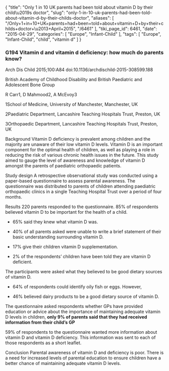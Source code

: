 {
    "title": "Only 1 in 10 UK parents had been told about vitamin D by their child\u2019s doctor",
    "slug": "only-1-in-10-uk-parents-had-been-told-about-vitamin-d-by-their-childs-doctor",
    "aliases": [
        "/Only+1+in+10+UK+parents+had+been+told+about+vitamin+D+by+their+childs+doctor+\u2013+April+2015",
        "/6461"
    ],
    "tiki_page_id": 6461,
    "date": "2015-04-29",
    "categories": [
        "Europe",
        "Infant-Child"
    ],
    "tags": [
        "Europe",
        "Infant-Child",
        "child",
        "vitamin d"
    ]
}


### G194 Vitamin d and vitamin d deficiency: how much do parents know?

Arch Dis Child 2015;100:A84 doi:10.1136/archdischild-2015-308599.188

British Academy of Childhood Disability and British Paediatric and Adolescent Bone Group

R Carr1, D Mahmood2, A McEvoy3

1School of Medicine, University of Manchester, Manchester, UK

2Paediatric Department, Lancashire Teaching Hospitals Trust, Preston, UK

3Orthopaedic Department, Lancashire Teaching Hospitals Trust, Preston, UK

Background Vitamin D deficiency is prevalent among children and the majority are unaware of their low vitamin D levels. Vitamin D is an important component for the optimal health of children, as well as playing a role in reducing the risk of various chronic health issues in the future. This study aimed to gauge the level of awareness and knowledge of vitamin D amongst the parents of paediatric orthopaedic patients.

Study design A retrospective observational study was conducted using a paper-based questionnaire to assess parental awareness. The questionnaire was distributed to parents of children attending paediatric orthopaedic clinics in a single Teaching Hospital Trust over a period of four months.

Results 220 parents responded to the questionnaire. 85% of respondents believed vitamin D to be important for the health of a child. 

* 65% said they knew what vitamin D was. 

* 40% of all parents asked were unable to write a brief statement of their basic understanding surrounding vitamin D. 

* 17% give their children vitamin D supplementation. 

* 2% of the respondents’ children have been told they are vitamin D deficient.

The participants were asked what they believed to be good dietary sources of vitamin D. 

* 64% of respondents could identify oily fish or eggs. However, 

* 46% believed dairy products to be a good dietary source of vitamin D.

The questionnaire asked respondents whether GPs have provided education or advice about the importance of maintaining adequate vitamin D levels in children,  **only 9% of parents said that they had received information from their child’s GP** 

59% of respondents to the questionnaire wanted more information about vitamin D and vitamin D deficiency. This information was sent to each of those respondents as a short leaflet.

Conclusion Parental awareness of vitamin D and deficiency is poor. There is a need for increased levels of parental education to ensure children have a better chance of maintaining adequate vitamin D levels.